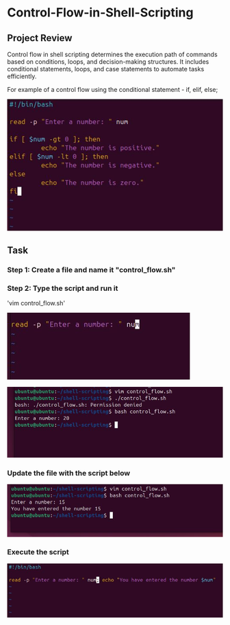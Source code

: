 # Control-Flow-in-Shell-Scripting

## Project Review

Control flow in shell scripting determines the execution path of commands based on conditions, loops, and decision-making structures. It includes conditional statements, loops, and case statements to automate tasks efficiently.

For example of a control flow using the conditional statement - if, elif, else;

![alt text](Ct1.JPG)

## Task
### Step 1: Create a file and name it "control_flow.sh"

### Step 2: Type the script and run it

'vim control_flow.sh'

![alt text](Ct18.JPG)

![alt text](Ct2.JPG)

### Update the file with the script below

![alt text](Ct3.JPG)

### Execute the script

![alt text](Ct4.JPG)
